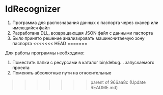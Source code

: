 # IdRecognizer

1. Программа для распознавания данных с паспорта через сканер или имеющийся файл
2. Разработана DLL, возвращающая JSON файл с данными паспорта
3. Было принято решение анализировать машиночитаемую зону паспорта
<<<<<<< HEAD
=======

Для работы программы необходимо:
1. Поместить папки с ресурсами в каталог bin/debug... запускаемого проекта
2. Поменять абсолютные пути на относительные
>>>>>>> parent of 966aa8c (Update README.md)
